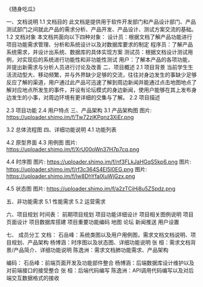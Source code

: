 《随身吃瓜》

一、文档说明
1.1 文档目的
此文档是提供用于软件开发部门和产品设计部门、产品测试部门之间就此产品的需求分析、产品开发、产品设计、测试方案交流的基础。
1.2  文档对象
本文档共面向以下四种对象：
设计员：根据文档了解产品功能进行项目功能需求管理、分析和系统设计以及对数据库要求的制定
程序员：了解产品系统需求，并设计出系统、数据库的具体实现方案
测试员：根据文档设计测试用例，对实现后的系统进行功能性和非功能性测试
用户：了解本产品的各项功能，并提出新需求与分析人员进行讨论及改善
二、项目概述
2.1 项目背景
当前学生生活流动型大、移动频繁，并与外界缺少足够的交流，往往对身边发生的事缺少足够反应了解的渠道，用户通过此产品可迅速了解到周边新闻并能通过点击地图地点了解对应地点所发生的事件，并设有论坛模式的身边新闻，使用户能够在其上发布身边发生的小事，对周边环境有更详细的交集与了解。
2.2 项目描述

2.3 项目功能
2.4 用户特点
三、产品架构
3.1 产品架构图
图片: https://uploader.shimo.im/f/Tw72zjKPqnz3XiEr.png

3.2 总体流程图
四、详细功能说明
4.1 功能列表

4.2 原型界面
4.3 用例图
图片: https://uploader.shimo.im/f/XrU00oWn37H7p7cq.png

4.4 时序图
图片: https://uploader.shimo.im/f/nf3FLkJaHGqS5kp6.png
图片: https://uploader.shimo.im/f/rf3c364S4El5I0EG.png
图片: https://uploader.shimo.im/f/Iw8DhYfalXuWjGzx.png



4.5 状态图
图片: https://uploader.shimo.im/f/a2zTCiHj8u5ZSpdz.png

五、非功能需求
5.1 性能需求
5.2 运营需求

六、项目规划
时间表：
前期项目规划
项目功能详细设计
项目相关图例说明
项目页面设计
项目数据库搭建
项目重要功能编码
地图
论坛
新闻推送
用户设置

七、 成员分工
文档：
	石岳峰：系统类图以及用户用例图，需求文档文档说明、项目规划、产品架构
	杨博涵：时序图以及状态图、详细功能说明
	张    桓：需求文档背景/产品简介、详细功能说明
	陈逸洲：需求文档肺功能需求、产品架构

编码：
	石岳峰：前端页面开发及功能部件整合
	杨博涵：后端数据库设计维护以及对前端接口的接受整合
	张    桓：后端代码编写
	陈逸洲：API调用代码编写以及对后端交互数据格式的接收

